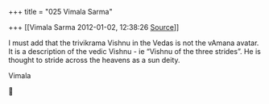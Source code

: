 +++
title = "025 Vimala Sarma"

+++
[[Vimala Sarma	2012-01-02, 12:38:26 [Source](https://groups.google.com/g/samskrita/c/LK1DSKjM9Zs)]]



I must add that the trivikrama Vishnu in the Vedas is not the vAmana avatar. It is a description of the vedic Vishnu - ie “Vishnu of the three strides”. He is thought to stride across the heavens as a sun deity.

Vimala



